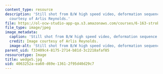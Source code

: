 ```yaml
---
content_type: resource
description: 'Still shot from B/W high speed video, deformation sequence #5. Image
  courtesy of Arlis Reynolds.'
file: https://ol-ocw-studio-app-qa.s3.amazonaws.com/courses/6-163-strobe-project-laboratory-fall-2005/4063252aea60d69e13612f95d40d29c7_wedge5.jpg
file_type: image/jpeg
image_metadata:
  caption: 'Still shot from B/W high speed video, deformation sequence #5.'
  credit: Image courtesy of Arlis Reynolds.
  image-alt: 'Still shot from B/W high speed video, deformation sequence #5.'
parent_uid: f33409c4-8175-2714-b81d-3c2218afaf85
resourcetype: Image
title: wedge5.jpg
uid: 4063252a-ea60-d69e-1361-2f95d40d29c7
---
```

